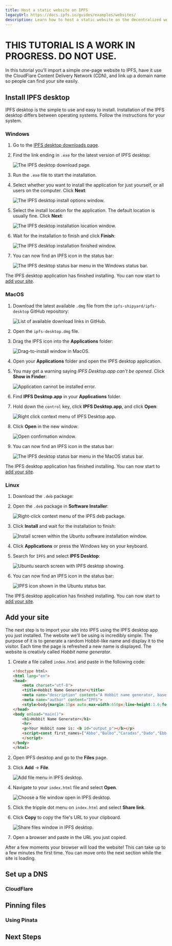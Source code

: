 ```yaml
---
title: Host a static website on IPFS
legacyUrl: https://docs.ipfs.io/guides/examples/websites/
description: Learn how to host a static website on the decentralized web using IPFS.
---
```


# THIS TUTORIAL IS A WORK IN PROGRESS. DO NOT USE.

In this tutorial you'll import a simple one-page website to IPFS, have it use the CloudFlare Content Delivery Network (CDN), and link up a domain name so people can find your site easily.

## Install IPFS desktop

IPFS desktop is the simple to use and easy to install. Installation of the IPFS desktop differs between operating systems. Follow the instructions for your system.

### Windows

1. Go to the [IPFS desktop downloads page](https://github.com/ipfs-shipyard/ipfs-desktop/releases).
2. Find the link ending in `.exe` for the latest version of IPFS desktop:

    ![The IPFS desktop download page.](images/install-windows-download-exe-page.png)

3. Run the `.exe` file to start the installation.
4. Select whether you want to install the application for just yourself, or all users on the computer. Click **Next**:

    ![The IPFS desktop install options window.](images/install-windows-install-options.png)

5. Select the install location for the application. The default location is usually fine. Click **Next**:

    ![The IPFS desktop installation location window.](images/install-windows-install-location.png)

6. Wait for the installation to finish and click **Finish**:

    ![The IPFS desktop installation finished window.](images/install-windows-install-finish.png)

7. You can now find an IPFS icon in the status bar:

    ![The IPFS desktop status bar menu in the Windows status bar.](images/install-windows-ipfs-desktop-status-bar.png)

The IPFS desktop application has finished installing. You can now start to [add your site](#add-your-site).

### MacOS

1. Download the latest available `.dmg` file from the `ipfs-shipyard/ipfs-desktop` GitHub repository:

    ![List of available download links in GitHub.](images/install-macos-dmg-file-link.png)

2. Open the `ipfs-desktop.dmg` file.
3. Drag the IPFS icon into the **Applications** folder:

    ![Drag-to-install window in MacOS.](images/install-macos-drag-ipfs-drag.png)

4. Open your **Applications** folder and open the IPFS desktop application.
5. You may get a warning saying _IPFS Desktop.app can't be opened_. Click **Show in Finder**:

    ![Application cannot be installed error.](images/install-macos-ipfs-cannot-be-opened.png)

6. Find **IPFS Desktop.app** in your **Applications** folder.
7. Hold down the `control` key, click **IPFS Desktop.app**, and click **Open**:

    ![Right click context menu of IPFS Desktop.app.](images/install-macos-force-open.png)

8. Click **Open** in the new window:

    ![Open confirmation window.](images/install-macos-open-confirmation.png)

9. You can now find an IPFS icon in the status bar:

    ![The IPFS desktop status bar menu in the MacOS status bar.](images/install-macos-ipfs-desktop-status-bar.png)

The IPFS desktop application has finished installing. You can now start to [add your site](#add-your-site).

### Linux

1. Download the `.deb` package:
1. Open the `.deb` package in **Software Installer**:

    ![Right-click context menu of the IPFS deb package.](images/install-ubuntu-software-install.png)

1. Click **Install** and wait for the installation to finish:

    ![Install screen within the Ubuntu software installation window.](images/install-ubuntu-install.png)

1. Click **Applications** or press the Windows key on your keyboard.
1. Search for `IPFS` and select **IPFS Desktop**:

    ![Ubuntu search screen with IPFS desktop showing.](images/install-ubuntu-search-window.png)

1. You can now find an IPFS icon in the status bar:

    ![IPFS icon shown in the Ubuntu status bar.](images/install-ubuntu-ipfs-running-status-bar.png)

The IPFS desktop application has finished installing. You can now start to [add your site](#add-your-site).

## Add your site

The next step is to import your site into IPFS using the IPFS desktop app you just installed. The website we'll be using is incredibly simple. The purpose of it is to generate a random Hobbit-like name and display it to the visitor. Each time the page is refreshed a new name is displayed. The website is creativly called _Hobbit name generator_.

1. Create a file called `index.html` and paste in the following code:

    ```html
    <!doctype html>
    <html lang="en">
    <head>
        <meta charset="utf-8">
        <title>Hobbit Name Generator</title>
        <meta name="description" content="A Hobbit name generator, based of J.R.R Tolkien's 'Middle Earth'.">
        <meta name="author" content="IPFS">
        <style>body{margin:15px auto;max-width:650px;line-height:1.6;font-size:18px;color:#444;padding:0}</style>
    </head>
    <body onload="main()">
        <h1>Hobbit Name Generator</h1>
        <hr>
        <p>Your Hobbit name is: <b id="output_p"></b></p>
        <script>const first_names=["Abbo","Balbo","Caradas","Dado","Ebbo","Falco","Gararic","Humbert","Isumbras","Jolly","Kalimac","Lotho","Moro","Nordbert","Otto","Ponto","Rothad","Suger","Tassilo","Uffo","Vigor","Wulfram","Zwentibold","Achilla","Begona","Cosma","Dora","Estella","Forsythia","Goldilocks","Hyacynth","Iris","Jasmina","Kalmia","Lalia","Myrtle","Nigella","Opal","Primula","Ruellia","Silene","Tulip","Viola","Zinnia"];const last_names=["Boffin","Chubb","Diggle","Fairbairn","Galbasi","Harfoot","Lightfoot","Mugwort","Noaks","Oldbuck","Proudfoot","Roper","Sackville","Took","Underhill","Whitfoot","Zaragamba"];function main(){let name=first_names[Math.floor(Math.random()*first_names.length)]+" "+last_names[Math.floor(Math.random()*last_names.length)];document.querySelector('#output_p').innerHTML=name}
        </script>
    </body>
    </html>
    ```

2. Open IPFS desktop and go to the **Files** page.
3. Click **Add** → **File**.

    ![Add file menu in IPFS desktop.](/images/ipfs-desktop-add-file.png)

4. Navigate to your `index.html` file and select **Open**.

    ![Choose a file window open in IPFS desktop.](/images/ipfs-desktop-open-file.png)

5. Click the tripple dot menu on `index.html` and select **Share link**.
6. Click **Copy** to copy the file's URL to your clipboard.

    ![Share files window in IPFS desktop.](/images/ipfs-desktop-share-files.png)

7. Open a browser and paste in the URL you just copied.

After a few moments your browser will load the website! This can take up to a few minutes the first time. You can move onto the next section while the site is loading.

## Set up a DNS

### CloudFlare

## Pinning files

### Using Pinata

## Next Steps
